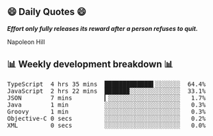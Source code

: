 ## 😄 Daily Quotes 😄

_**Effort only fully releases its reward after a person refuses to quit.**_

Napoleon Hill



## 📊 Weekly development breakdown 📊

<pre>TypeScript  4 hrs 35 mins  █████████████▌░░░░░░░  64.4%
JavaScript  2 hrs 22 mins  ██████▉░░░░░░░░░░░░░░  33.1%
JSON        7 mins         ▎░░░░░░░░░░░░░░░░░░░░   1.7%
Java        1 min          ░░░░░░░░░░░░░░░░░░░░░   0.3%
Groovy      1 min          ░░░░░░░░░░░░░░░░░░░░░   0.3%
Objective-C 0 secs         ░░░░░░░░░░░░░░░░░░░░░   0.2%
XML         0 secs         ░░░░░░░░░░░░░░░░░░░░░   0.0%</pre>